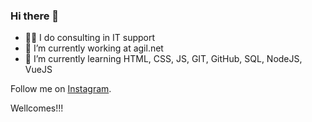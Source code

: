 ### Hi there 👋

- 👨‍💻 I do consulting in IT support
- 🔭 I’m currently working at agil.net
- 🌱 I’m currently learning HTML, CSS, JS, GIT, GitHub, SQL, NodeJS, VueJS

Follow me on <a href="https://www.instagram.com/roger_cascaes/">Instagram</a>.

Wellcomes!!!
